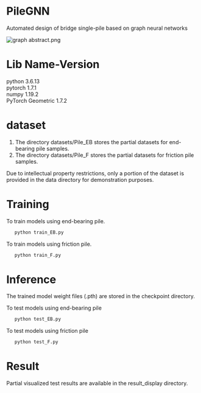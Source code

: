 # PileGNN
Automated design of bridge single-pile based on graph neural networks

![graph abstract.png](other/abstract.png)

# Lib Name-Version
python                    3.6.13  
pytorch                   1.7.1   
numpy                     1.19.2   
PyTorch Geometric         1.7.2

# dataset
1. The directory datasets/Pile_EB stores the partial datasets for end-bearing pile samples.
2. The directory datasets/Pile_F stores the partial datasets for friction pile samples.

Due to intellectual property restrictions, only a portion of the dataset is provided in the data directory for demonstration purposes.

# Training
To train models using end-bearing pile.
```bash
   python train_EB.py
```
To train models using friction pile.
```bash
   python train_F.py
```
# Inference
The trained model weight files (.pth) are stored in the checkpoint directory.

To test models using end-bearing pile
```bash
   python test_EB.py
```

To test models using friction pile
```bash
   python test_F.py
```

# Result
Partial visualized test results are available in the result_display directory.
